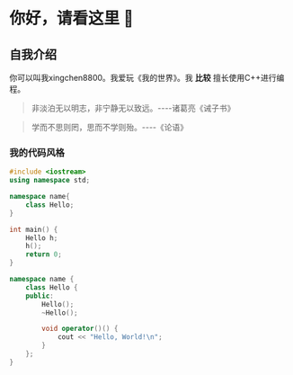 # 你好，请看这里 👋
## 自我介绍
你可以叫我xingchen8800。我爱玩《我的世界》。我 __比较__ 擅长使用C++进行编程。
> 非淡泊无以明志，非宁静无以致远。----诸葛亮《诫子书》

> 学而不思则罔，思而不学则殆。----《论语》

### 我的代码风格

```cpp
#include <iostream> 
using namespace std;

namespace name{
    class Hello;
}

int main() {
    Hello h;
    h();
    return 0;
}

namespace name {
    class Hello {
    public:
        Hello();
        ~Hello();

        void operator()() {
            cout << "Hello, World!\n";
        }
    };
}
```
